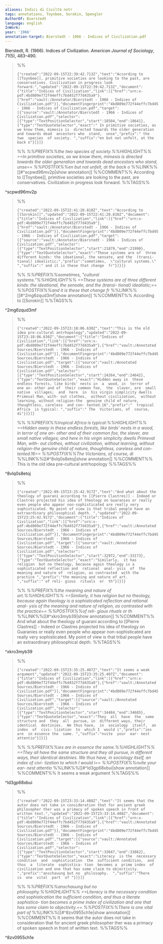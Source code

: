 ```yaml
---
aliases: Indici di Civiltà notr
tags: annotations, Toynbee, Sorokin, Spengler
AuthorOf: Bierstedt
language: english
InWork: 
year: '1966'
annotation-target: Bierstedt - 1966 - Indices of Civilization.pdf
---
```


Bierstedt, R. (1966). Indices of Civilization. _American Journal of Sociology_, _71_(5), 483–490.


>%%
>```annotation-json
>{"created":"2022-09-15T22:39:42.713Z","text":"According to [[Toynbee]], primitive societies are looking to the past, are conservatives. Civilization in progress look forward.","updated":"2022-09-15T22:39:42.713Z","document":{"title":"Indices of Civilization","link":[{"href":"urn:x-pdf:4bd809e772f44effc7bd452f77d435a9"},{"href":"vault:/Annotator/Bierstedt - 1966 - Indices of Civilization.pdf"}],"documentFingerprint":"4bd809e772f44effc7bd452f77d435a9"},"uri":"vault:/Annotator/Bierstedt - 1966 - Indices of Civilization.pdf","target":[{"source":"vault:/Annotator/Bierstedt - 1966 - Indices of Civilization.pdf","selector":[{"type":"TextPositionSelector","start":18504,"end":18641},{"type":"TextQuoteSelector","exact":" In primitive societies, as we know them, mimesis is  directed towards the older generation and towards dead  ancestors who  stand,  unse","prefix":" the  two  species  of society. ","suffix":"en but not unfelt, at the back o"}]}]}
>```
>%%
>*%%PREFIX%%the  two  species  of society.%%HIGHLIGHT%% ==In primitive societies, as we know them, mimesis is  directed towards the older generation and towards dead  ancestors who  stand,  unse== %%POSTFIX%%en but not unfelt, at the back o*
>%%LINK%%[[#^scpwd96mv2p|show annotation]]
>%%COMMENT%%
>According to [[Toynbee]], primitive societies are looking to the past, are conservatives. Civilization in progress look forward.
>%%TAGS%%
>
^scpwd96mv2p


>%%
>```annotation-json
>{"created":"2022-09-15T22:41:20.810Z","text":"According to [[Sorokin]]","updated":"2022-09-15T22:41:20.810Z","document":{"title":"Indices of Civilization","link":[{"href":"urn:x-pdf:4bd809e772f44effc7bd452f77d435a9"},{"href":"vault:/Annotator/Bierstedt - 1966 - Indices of Civilization.pdf"}],"documentFingerprint":"4bd809e772f44effc7bd452f77d435a9"},"uri":"vault:/Annotator/Bierstedt - 1966 - Indices of Civilization.pdf","target":[{"source":"vault:/Annotator/Bierstedt - 1966 - Indices of Civilization.pdf","selector":[{"type":"TextPositionSelector","start":21879,"end":21990},{"type":"TextQuoteSelector","exact":"These systems are of  three different kinds: the ideational, the sensate, and the  (transi- tional) idealistic;","prefix":"sometimes,  \"cultural systems.\" ","suffix":" and it is these that change  fr"}]}]}
>```
>%%
>*%%PREFIX%%sometimes,  "cultural systems."%%HIGHLIGHT%% ==These systems are of  three different kinds: the ideational, the sensate, and the  (transi- tional) idealistic;== %%POSTFIX%%and it is these that change  fr*
>%%LINK%%[[#^2mg6zqud3mf|show annotation]]
>%%COMMENT%%
>According to [[Sorokin]]
>%%TAGS%%
>
^2mg6zqud3mf


>%%
>```annotation-json
>{"created":"2022-09-15T23:18:06.630Z","text":"This is the old idea pre-cultural antrhopology","updated":"2022-09-15T23:18:06.630Z","document":{"title":"Indices of Civilization","link":[{"href":"urn:x-pdf:4bd809e772f44effc7bd452f77d435a9"},{"href":"vault:/Annotated Sources/Bierstedt - 1966 - Indices of Civilization.pdf"}],"documentFingerprint":"4bd809e772f44effc7bd452f77d435a9"},"uri":"vault:/Annotated Sources/Bierstedt - 1966 - Indices of Civilization.pdf","target":[{"source":"vault:/Annotated Sources/Bierstedt - 1966 - Indices of Civilization.pdf","selector":[{"type":"TextPositionSelector","start":24264,"end":24642},{"type":"TextQuoteSelector","exact":"Hidden away in  these endless forests, like birds' nests in  a  wood, in  terror of  one an- other and of  their common foe,  the  slaver, are  small  native  villages;  and  here  in  his virgin simplicity dwells Primeval Man, with- out clothes,  without civilization,  without learning, without religion-the  genuine child of nature,  thoughtless, careless  and con- tented.16","prefix":"  tropical  Africa  is typical: ","suffix":" The  Victorians, of  course, di"}]}]}
>```
>%%
>*%%PREFIX%%tropical  Africa  is typical:%%HIGHLIGHT%% ==Hidden away in  these endless forests, like birds' nests in  a  wood, in  terror of  one an- other and of  their common foe,  the  slaver, are  small  native  villages;  and  here  in  his virgin simplicity dwells Primeval Man, with- out clothes,  without civilization,  without learning, without religion-the  genuine child of nature,  thoughtless, careless  and con- tented.16== %%POSTFIX%%The  Victorians, of  course, di*
>%%LINK%%[[#^8vlq0s8etoj|show annotation]]
>%%COMMENT%%
>This is the old idea pre-cultural antrhopology
>%%TAGS%%
>
^8vlq0s8etoj


>%%
>```annotation-json
>{"created":"2022-09-15T23:25:42.917Z","text":"And what about the theology of guarani according to [[Pierre Clastres]] - Indeed or Clastres projected his idea of theology on Guaranies or really even people who appear non-sophisticated are really very sophisticated. My point of view is that tribal people have an extraordinary philosophical depth. ","updated":"2022-09-15T23:25:42.917Z","document":{"title":"Indices of Civilization","link":[{"href":"urn:x-pdf:4bd809e772f44effc7bd452f77d435a9"},{"href":"vault:/Annotated Sources/Bierstedt - 1966 - Indices of Civilization.pdf"}],"documentFingerprint":"4bd809e772f44effc7bd452f77d435a9"},"uri":"vault:/Annotated Sources/Bierstedt - 1966 - Indices of Civilization.pdf","target":[{"source":"vault:/Annotated Sources/Bierstedt - 1966 - Indices of Civilization.pdf","selector":[{"type":"TextPositionSelector","start":32972,"end":33173},{"type":"TextQuoteSelector","exact":"Similarly,  it has  religion  but no theology, because again theology is a sophisticated reflection and  rational  anal- ysis  of  the meaning and nature of  religion, as contrasted  with the practice ","prefix":"the meaning and nature of art.  ","suffix":" of reli- gious  rituals  or  th"}]}]}
>```
>%%
>*%%PREFIX%%the meaning and nature of art.%%HIGHLIGHT%% ==Similarly,  it has  religion  but no theology, because again theology is a sophisticated reflection and  rational  anal- ysis  of  the meaning and nature of  religion, as contrasted  with the practice== %%POSTFIX%%of reli- gious  rituals  or  th*
>%%LINK%%[[#^xkro3myb39|show annotation]]
>%%COMMENT%%
>And what about the theology of guarani according to [[Pierre Clastres]] - Indeed or Clastres projected his idea of theology on Guaranies or really even people who appear non-sophisticated are really very sophisticated. My point of view is that tribal people have an extraordinary philosophical depth. 
>%%TAGS%%
>
^xkro3myb39


>%%
>```annotation-json
>{"created":"2022-09-15T23:35:25.407Z","text":"It seems a weak argument","updated":"2022-09-15T23:35:25.407Z","document":{"title":"Indices of Civilization","link":[{"href":"urn:x-pdf:4bd809e772f44effc7bd452f77d435a9"},{"href":"vault:/Annotated Sources/Bierstedt - 1966 - Indices of Civilization.pdf"}],"documentFingerprint":"4bd809e772f44effc7bd452f77d435a9"},"uri":"vault:/Annotated Sources/Bierstedt - 1966 - Indices of Civilization.pdf","target":[{"source":"vault:/Annotated Sources/Bierstedt - 1966 - Indices of Civilization.pdf","selector":[{"type":"TextPositionSelector","start":34484,"end":34685},{"type":"TextQuoteSelector","exact":"They  all  have  the  same structure and  they  all  pursue, in  different ways, their  identical  destinies.  We thus have,  in  sociology  itself,  an  index  of  civi- lization  to  which I  would i","prefix":"ies  are  in essence the  same. ","suffix":"nvite  your  ear- nest  attentio"}]}]}
>```
>%%
>*%%PREFIX%%ies  are  in essence the  same.%%HIGHLIGHT%% ==They  all  have  the  same structure and  they  all  pursue, in  different ways, their  identical  destinies.  We thus have,  in  sociology  itself,  an  index  of  civi- lization  to  which I  would i== %%POSTFIX%%nvite  your  ear- nest  attentio*
>%%LINK%%[[#^ld3gp68xbui|show annotation]]
>%%COMMENT%%
>It seems a weak argument
>%%TAGS%%
>
^ld3gp68xbui


>%%
>```annotation-json
>{"created":"2022-09-15T23:33:14.488Z","text":"It seems that the autor does not take in consideration that for ancient greek philosopher ther was a primacy of spoken speech in front of written text.","updated":"2022-09-15T23:33:14.488Z","document":{"title":"Indices of Civilization","link":[{"href":"urn:x-pdf:4bd809e772f44effc7bd452f77d435a9"},{"href":"vault:/Annotated Sources/Bierstedt - 1966 - Indices of Civilization.pdf"}],"documentFingerprint":"4bd809e772f44effc7bd452f77d435a9"},"uri":"vault:/Annotated Sources/Bierstedt - 1966 - Indices of Civilization.pdf","target":[{"source":"vault:/Annotated Sources/Bierstedt - 1966 - Indices of Civilization.pdf","selector":[{"type":"TextPositionSelector","start":33647,"end":33862},{"type":"TextQuoteSelector","exact":"Literacy  is the  necessary condition  and  sophistication  the  sufficient condition,  and  thus  a  literate  sophistica- tion  becomes a  prime index  of  civilization and one that has some claim to objectivity. ","prefix":"anschauung but no  philosophy.  ","suffix":"There  is  one  vital  part  of "}]}]}
>```
>%%
>*%%PREFIX%%anschauung but no  philosophy.%%HIGHLIGHT%% ==Literacy  is the  necessary condition  and  sophistication  the  sufficient condition,  and  thus  a  literate  sophistica- tion  becomes a  prime index  of  civilization and one that has some claim to objectivity.== %%POSTFIX%%There  is  one  vital  part  of*
>%%LINK%%[[#^8zv0955ch1e|show annotation]]
>%%COMMENT%%
>It seems that the autor does not take in consideration that for ancient greek philosopher ther was a primacy of spoken speech in front of written text.
>%%TAGS%%
>
^8zv0955ch1e
